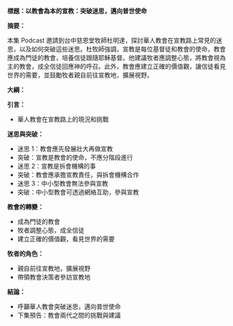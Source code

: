**標題：以教會為本的宣教：突破迷思，邁向普世使命**

**摘要：**

本集 Podcast 邀請到台中慈恩堂牧師杜明達，探討華人教會在宣教路上常見的迷思，以及如何突破這些迷思。杜牧師強調，宣教是每位基督徒和教會的使命，教會應成為門徒的教會，培養信徒跟隨耶穌基督。他建議牧者應調整心態，將教會視為主的教會，成全信徒回應神的呼召。此外，教會應建立正確的價值觀，讓信徒看見世界的需要，並鼓勵牧者親自前往宣教地，擴展視野。

**大綱：**

**引言：**
* 華人教會在宣教路上的現況和挑戰

**迷思與突破：**
* 迷思 1：教會應先發展壯大再做宣教
* 突破：宣教是教會的使命，不應分階段進行
* 迷思 2：宣教是拆會機構的事
* 突破：教會應承擔宣教責任，與拆會機構合作
* 迷思 3：中小型教會無法參與宣教
* 突破：中小型教會可透過網絡互助，參與宣教

**教會的轉變：**
* 成為門徒的教會
* 牧者調整心態，成全信徒
* 建立正確的價值觀，看見世界的需要

**牧者的角色：**
* 親自前往宣教地，擴展視野
* 帶領教會決策者參訪宣教地

**結論：**
* 呼籲華人教會突破迷思，邁向普世使命
* 下集預告：教會兩代之間的挑戰與建議